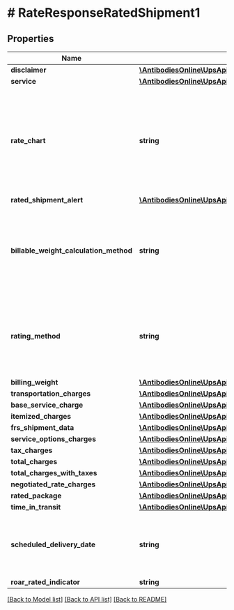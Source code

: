 # # RateResponseRatedShipment1

## Properties

Name | Type | Description | Notes
------------ | ------------- | ------------- | -------------
**disclaimer** | [**\AntibodiesOnline\UpsApi\Rating\Model\RateResponseRatedShipmentDisclaimer**](RateResponseRatedShipmentDisclaimer.md) |  | [optional]
**service** | [**\AntibodiesOnline\UpsApi\Rating\Model\RatedShipmentService**](RatedShipmentService.md) |  |
**rate_chart** | **string** | Rate Type with which Shipment is rated. Possible RateChart values for different regions will be: US 48 origin: 1 \&quot; Daily Rates 3 \&quot; Standard List Rates 4 \&quot; Retail Rates. Alaska/Hawaii origin:1 \&quot; Daily Rates 3 \&quot; Standard List Rates 4 \&quot; Retail Rates.  All Other origins:1 \&quot; Rates 5 - Regional Rates 6 - General List Rates. 3 and 4 do not apply | [optional]
**rated_shipment_alert** | [**\AntibodiesOnline\UpsApi\Rating\Model\RateResponseRatedShipmentRatedShipmentAlert**](RateResponseRatedShipmentRatedShipmentAlert.md) |  | [optional]
**billable_weight_calculation_method** | **string** | Indicates whether the billable weight calculation method is utilized at the package or shipment level.  This information will be returned only if RatingMethodRequestedIndicator is present in the request.  Possible values:01 &#x3D; Shipment Billable Weight02 &#x3D; Package Billable Weight | [optional]
**rating_method** | **string** | Indicates whether the Shipment was rated at the shipment-level or the package-level. This information will be returned only if RatingMethodRequestedIndicator is present in the request.  Possible values:01 &#x3D; Shipment level02 &#x3D; Package level | [optional]
**billing_weight** | [**\AntibodiesOnline\UpsApi\Rating\Model\RatedShipmentBillingWeight**](RatedShipmentBillingWeight.md) |  |
**transportation_charges** | [**\AntibodiesOnline\UpsApi\Rating\Model\RatedShipmentTransportationCharges**](RatedShipmentTransportationCharges.md) |  |
**base_service_charge** | [**\AntibodiesOnline\UpsApi\Rating\Model\RatedShipmentBaseServiceCharge**](RatedShipmentBaseServiceCharge.md) |  | [optional]
**itemized_charges** | [**\AntibodiesOnline\UpsApi\Rating\Model\RateResponseRatedShipmentItemizedCharges**](RateResponseRatedShipmentItemizedCharges.md) |  | [optional]
**frs_shipment_data** | [**\AntibodiesOnline\UpsApi\Rating\Model\RatedShipmentFRSShipmentData**](RatedShipmentFRSShipmentData.md) |  | [optional]
**service_options_charges** | [**\AntibodiesOnline\UpsApi\Rating\Model\RatedShipmentServiceOptionsCharges**](RatedShipmentServiceOptionsCharges.md) |  |
**tax_charges** | [**\AntibodiesOnline\UpsApi\Rating\Model\RateResponseRatedShipmentTaxCharges**](RateResponseRatedShipmentTaxCharges.md) |  | [optional]
**total_charges** | [**\AntibodiesOnline\UpsApi\Rating\Model\RatedShipmentTotalCharges**](RatedShipmentTotalCharges.md) |  |
**total_charges_with_taxes** | [**\AntibodiesOnline\UpsApi\Rating\Model\RatedShipmentTotalChargesWithTaxes**](RatedShipmentTotalChargesWithTaxes.md) |  | [optional]
**negotiated_rate_charges** | [**\AntibodiesOnline\UpsApi\Rating\Model\RatedShipmentNegotiatedRateCharges**](RatedShipmentNegotiatedRateCharges.md) |  | [optional]
**rated_package** | [**\AntibodiesOnline\UpsApi\Rating\Model\RateResponseRatedShipmentRatedPackage**](RateResponseRatedShipmentRatedPackage.md) |  |
**time_in_transit** | [**\AntibodiesOnline\UpsApi\Rating\Model\RatedShipmentTimeInTransit**](RatedShipmentTimeInTransit.md) |  | [optional]
**scheduled_delivery_date** | **string** | The rated shipments scheduled delivery date, ScheduledDeliveryDate returned only when Subversion of 2205 was sent in the request and the customer has the specific contract. | [optional]
**roar_rated_indicator** | **string** | Informational only | [optional]

[[Back to Model list]](../../README.md#models) [[Back to API list]](../../README.md#endpoints) [[Back to README]](../../README.md)
